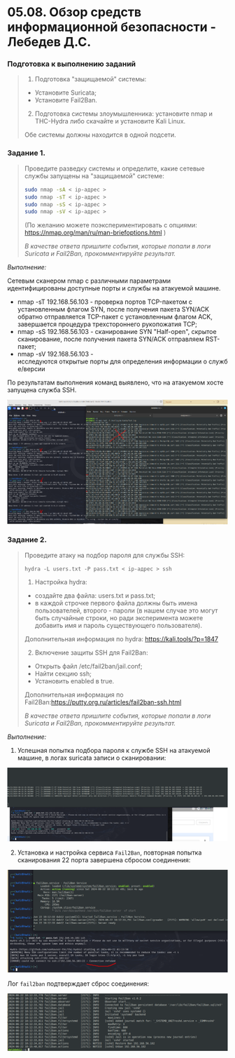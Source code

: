 # 05.08. Обзор средств информационной безопасности - Лебедев Д.С.

### Подготовка к выполнению заданий
> 1. Подготовка "защищаемой" системы:
> - Установите Suricata;
> - Установите Fail2Ban.
> 2. Подготовка системы злоумышленника: установите nmap и THC-Hydra либо скачайте и установите Kali Linux.
> 
> Обе системы должны находится в одной подсети.
### Задание 1.
> Проведите разведку системы и определите, какие сетевые службы запущены на "защищаемой" системе:
> 
> ```sh
> sudo nmap -sA < ip-адрес >
> sudo nmap -sT < ip-адрес >
> sudo nmap -sS < ip-адрес >
> sudo nmap -sV < ip-адрес >
> ```
> 
> (По желанию можете поэкспериментировать с опциями: https://nmap.org/man/ru/man-briefoptions.html )
> 
> *В качестве ответа пришлите события, которые попали в логи Suricata и Fail2Ban, прокомментируйте результат.*

*Выполнение:*  

Сетевым сканером nmap с различными параметрами идентифицированы доступные порты и службы на атакуемой машине.
- nmap -sT 192.168.56.103 - проверка портов TCP-пакетом с установленным флагом SYN, после получения пакета SYN/ACK обратно отправляется TCP-пакет с установленным флагом ACK, завершается процедура трехстороннего рукопожатия TCP;
- nmap -sS 192.168.56.103 - сканирование SYN "Half-open", скрытое сканирование, после получения пакета SYN/ACK отправляем RST-пакет;
- nmap -sV 192.168.56.103 - исследуются открытые порты для определения информации о службе/версии

По результатам выполнения команд выявлено, что на атакуемом хосте запущена служба SSH.

![](_att/0508-01-01.png)
### Задание 2.
> Проведите атаку на подбор пароля для службы SSH:
> ```
> hydra -L users.txt -P pass.txt < ip-адрес > ssh
> ```
> 
> 1. Настройка hydra:
> - создайте два файла: users.txt и pass.txt;
> - в каждой строчке первого файла должны быть имена пользователей, второго - пароли (в нашем случае это могут быть случайные строки, но ради эксперимента можете добавить имя и пароль существующего пользователя).
> 
> Дополнительная информация по hydra: https://kali.tools/?p=1847
> 
> 2. Включение защиты SSH для Fail2Ban:
> - Открыть файл /etc/fail2ban/jail.conf;
> - Найти секцию ssh;
> - Установить enabled в true.
> 
> Дополнительная информация по Fail2Ban:https://putty.org.ru/articles/fail2ban-ssh.html
> 
> *В качестве ответа пришлите события, которые попали в логи Suricata и Fail2Ban, прокомментируйте результат.*

*Выполнение:*  
1. Успешная попытка подбора пароля к службе SSH на атакуемой машине, в логах suricata записи о сканировании:

![](_att/0508-02-00.png)

2. Установка и настройка сервиса `Fail2Ban`, повторная попытка сканирования 22 порта завершена сбросом соединения:

![](_att/0508-02-01.png)

Лог `fail2ban` подтверждает сброс соединения:

![](_att/0508-02-02.png)
